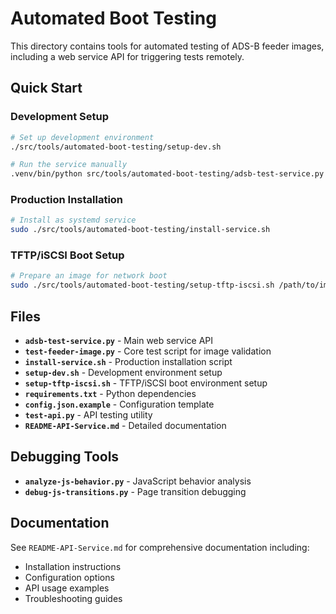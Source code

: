 # Automated Boot Testing

This directory contains tools for automated testing of ADS-B feeder images, including a web service API for triggering tests remotely.

## Quick Start

### Development Setup
```bash
# Set up development environment
./src/tools/automated-boot-testing/setup-dev.sh

# Run the service manually
.venv/bin/python src/tools/automated-boot-testing/adsb-test-service.py --help
```

### Production Installation
```bash
# Install as systemd service
sudo ./src/tools/automated-boot-testing/install-service.sh
```

### TFTP/iSCSI Boot Setup
```bash
# Prepare an image for network boot
sudo ./src/tools/automated-boot-testing/setup-tftp-iscsi.sh /path/to/image.img
```

## Files

- **`adsb-test-service.py`** - Main web service API
- **`test-feeder-image.py`** - Core test script for image validation
- **`install-service.sh`** - Production installation script
- **`setup-dev.sh`** - Development environment setup
- **`setup-tftp-iscsi.sh`** - TFTP/iSCSI boot environment setup
- **`requirements.txt`** - Python dependencies
- **`config.json.example`** - Configuration template
- **`test-api.py`** - API testing utility
- **`README-API-Service.md`** - Detailed documentation

## Debugging Tools

- **`analyze-js-behavior.py`** - JavaScript behavior analysis
- **`debug-js-transitions.py`** - Page transition debugging

## Documentation

See `README-API-Service.md` for comprehensive documentation including:
- Installation instructions
- Configuration options
- API usage examples
- Troubleshooting guides
